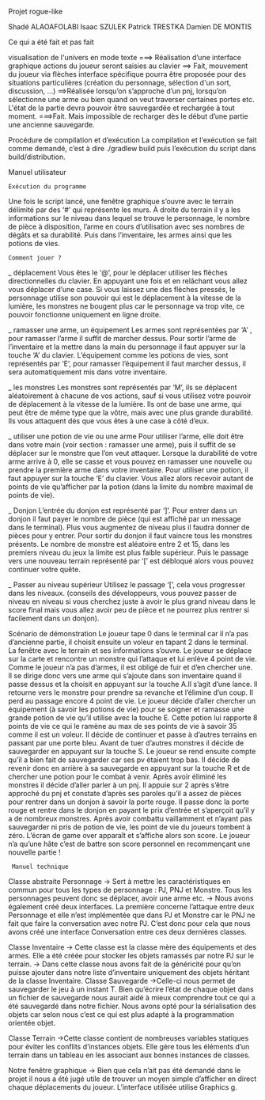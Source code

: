 Projet rogue-like 

Shadé ALAOAFOLABI 
Isaac SZULEK
Patrick TRESTKA 
Damien DE MONTIS


Ce qui a été fait et pas fait

visualisation de l'univers en mode texte  ===> Réalisation d’une interface graphique
actions du joueur seront saisies au clavier ==> Fait, mouvement du joueur via flèches
interface spécifique pourra être proposée pour des situations particulières (création du personnage, sélection d'un sort, discussion, ...) ==>Réalisée lorsqu’on s’approche d’un pnj, lorsqu’on sélectionne une arme ou bien quand on veut traverser certaines portes etc.
L'état de la partie devra pouvoir être sauvegardée et rechargée à tout moment. ===>Fait. Mais impossible de recharger dès le début d’une partie une ancienne sauvegarde.

Procédure de compilation et d’exécution 
La compilation et l'exécution se fait comme demandé, c’est à dire ./gradlew build  puis l’exécution du script dans build/distribution.

Manuel utilisateur 

    Exécution du programme 
Une fois le script lancé, une fenêtre graphique s’ouvre avec le terrain délimité par des ‘#’ qui représente les murs. À droite du terrain il y a les informations sur le niveau dans lequel se trouve le personnage, le nombre de pièce à disposition, l’arme en cours d’utilisation avec ses nombres de dégâts et sa durabilité. Puis dans l’inventaire, les armes ainsi que les potions de vies. 

    Comment jouer ?
 
_ déplacement
Vous êtes le ‘@’, pour le déplacer utiliser les flèches directionnelles du clavier. En appuyant une fois et en relâchant vous allez vous déplacer d’une case. Si vous laissez une des flèches pressés, le personnage utilise son pouvoir qui est le déplacement à la vitesse de la lumière, les monstres ne bougent plus car le personnage va trop vite, ce pouvoir fonctionne uniquement en ligne droite. 

_ ramasser une arme, un équipement 
    Les armes sont représentées par ‘A’ , pour ramasser l’arme il suffit de marcher dessus. Pour sortir l’arme de l’inventaire et la mettre dans la main du personnage il faut appuyer sur la touche ‘A’ du clavier.
    L’équipement comme les potions de vies, sont représentés par ‘E’, pour ramasser l’équipement il faut marcher dessus, il sera automatiquement mis dans votre inventaire. 

_ les monstres
    Les monstres sont représentés par ‘M’, ils se déplacent aléatoirement à chacune de vos actions, sauf si vous utilisez votre pouvoir de déplacement à la vitesse de la lumière. Ils ont de base une arme, qui peut être de même type que la vôtre, mais avec une plus grande durabilité. Ils vous attaquent dès que vous êtes à une case à côté d’eux. 

_ utiliser une potion de vie ou une arme
    Pour utiliser l’arme, elle doit être dans votre main (voir section : ramasser une arme), puis il suffit de se déplacer sur le monstre que l’on veut attaquer. Lorsque la durabilité de votre arme arrive à 0, elle se casse et vous pouvez en ramasser une nouvelle ou prendre la première arme dans votre inventaire.
    Pour utiliser une potion, il faut appuyer sur la touche ‘E’  du clavier. Vous allez alors recevoir autant de points de vie qu’afficher par la potion (dans la limite du nombre maximal de points de vie). 

_ Donjon 
    L’entrée du donjon est représenté par ‘]’.
    Pour entrer dans un donjon il faut payer le nombre de pièce (qui est affiché par un message dans le terminal). Plus vous augmentez de niveau plus il faudra donner de pièces pour y entrer. 
    Pour sortir du donjon il faut vaincre tous les monstres présents. Le nombre de monstre est aléatoire entre 2 et 15, dans les premiers niveau du jeux la limite est plus faible supérieur. Puis le passage vers une nouveau terrain représenté par ‘[’ est débloqué alors vous pouvez continuer votre quête. 

_ Passer au niveau supérieur 
Utilisez le passage ‘[’, cela vous progresser dans les niveaux. (conseils des développeurs, vous pouvez passer de niveau en niveau si vous cherchez juste à avoir le plus grand niveau dans le score final mais vous allez avoir peu de pièce et ne pourrez plus rentrer si facilement dans un donjon).





Scénario de démonstration
Le joueur tape 0 dans le terminal car il n’a pas d’ancienne partie, il choisit ensuite un voleur en tapant 2 dans le terminal. 
La fenêtre avec le terrain et ses informations s’ouvre. Le joueur se déplace sur la carte et rencontre un monstre qui l’attaque et lui enlève 4 point de vie. Comme le joueur n’a pas d’armes, il est obligé de fuir et d’en chercher une. Il se dirige donc vers une arme qui s’ajoute dans son inventaire quand il passe dessus et la choisit en appuyant sur la touche A.Il s’agit d’une lance.
 Il retourne vers le monstre pour prendre sa revanche et l’élimine d’un coup. Il perd au passage encore 4 point de vie. 
Le joueur décide d’aller chercher un équipement (à savoir les potions de vie) pour se soigner et ramasse une grande potion de vie qu’il utilise avec la touche E.
 Cette potion lui rapporte 8 points de vie ce qui le ramène au max de ses points de vie à savoir 35 comme il est un voleur.
Il décide de continuer et passe à d’autres terrains en passant par une porte bleu. 
Avant de tuer d’autres monstres il décide de sauvegarder en appuyant sur la touche S.
Le joueur se rend ensuite compte qu’il a bien fait de sauvegarder car ses pv étaient trop bas. Il décide de revenir donc en arrière à sa sauvegarde en appuyant sur la touche R et de chercher une potion pour le combat à venir. 
Après avoir éliminé les monstres il décide d’aller parler à un pnj. Il appuie sur 2 après s’être approché du pnj et constate d’après ses paroles qu’il a assez de pièces pour rentrer dans un donjon à savoir la porte rouge. Il passe donc la porte rouge et rentre dans le donjon en payant le prix d’entrée et s’aperçoit qu’il y a de nombreux monstres. 
Après avoir combattu vaillamment et n’ayant pas sauvegarder ni pris de potion de vie, les point de vie du joueurs tombent à zéro.
L’écran de game over apparaît et s’affiche alors son score. 
Le joueur n’a qu’une hâte c’est de battre son score personnel en recommençant une nouvelle partie !


     Manuel technique
Classe abstraite Personnage
→ Sert à mettre les caractéristiques en commun pour tous les types de personnage : PJ, PNJ et Monstre. Tous les personnages peuvent donc se déplacer, avoir une arme etc. 
→ Nous avons également créé deux interfaces. La première concerne l’attaque entre deux Personnage et elle n’est implémentée que dans PJ et Monstre car le PNJ ne fait que faire la conversation avec notre PJ. C’est donc pour cela que nous avons créé une interface Conversation entre ces deux dernières classes.

Classe Inventaire
→ Cette classe est la classe mère des équipements et des armes. Elle a été créée pour stocker les objets ramassés par notre PJ sur le terrain.
→ Dans cette classe nous avons fait de la généricité pour qu’on puisse ajouter dans notre liste d’inventaire uniquement des objets héritant de la classe Inventaire. 
Classe Sauvegarde
→Celle-ci nous permet de sauvegarder le jeu à un instant T. 
Bien qu’écrire l’état de chaque objet dans un fichier de sauvegarde nous aurait aidé à mieux comprendre tout ce qui a été sauvegardé dans notre fichier. Nous avons opté pour la sérialisation des objets car selon nous c’est ce qui est plus adapté à la programmation orientée objet.


Classe Terrain
→Cette classe contient de nombreuses variables statiques pour éviter les conflits d’instances objets. Elle gère tous les éléments d’un terrain dans un tableau en les associant aux bonnes instances de classes.

Notre fenêtre graphique
→ Bien que cela n’ait pas été demandé dans le projet il nous a été jugé utile de trouver un moyen simple d’afficher en direct chaque déplacements du joueur. L’interface utilisée utilise Graphics g.

